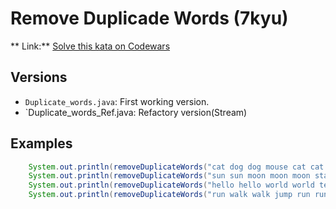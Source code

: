 # Remove Duplicade Words (7kyu)
** Link:** [Solve this kata on Codewars](https://www.codewars.com/kata/5b39e3772ae7545f650000fc)
## Versions
- `Duplicate_words.java`: First working version.
- `Duplicate_words_Ref.java: Refactory version(Stream)

## Examples
```java
    System.out.println(removeDuplicateWords("cat dog dog mouse cat cat rabbit"));//cat dog mouse rabbit
    System.out.println(removeDuplicateWords("sun sun moon moon moon star"));//sun moon star
    System.out.println(removeDuplicateWords("hello hello world world test test test"));//hello world test
    System.out.println(removeDuplicateWords("run walk walk jump run run run"));//run walk jump
